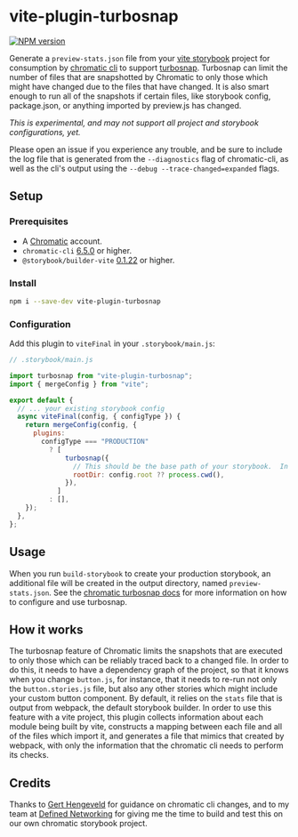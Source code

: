 # vite-plugin-turbosnap

[![NPM version](https://img.shields.io/npm/v/vite-plugin-turbosnap?color=a1b858&label=)](https://www.npmjs.com/package/vite-plugin-turbosnap)

Generate a `preview-stats.json` file from your [vite storybook](https://github.com/eirslett/storybook-builder-vite) project for consumption by [chromatic cli](https://github.com/chromaui/chromatic-cli) to support [turbosnap](https://www.chromatic.com/docs/turbosnap). Turbosnap can limit the number of files that are snapshotted by Chromatic to only those which might have changed due to the files that have changed. It is also smart enough to run all of the snapshots if certain files, like storybook config, package.json, or anything imported by preview.js has changed.

_This is experimental, and may not support all project and storybook configurations, yet._

Please open an issue if you experience any trouble, and be sure to include the log file that is generated from the `--diagnostics` flag of chromatic-cli, as well as the cli's output using the `--debug --trace-changed=expanded` flags.

## Setup

### Prerequisites

- A [Chromatic](https://www.chromatic.com/) account.
- `chromatic-cli` [6.5.0](https://github.com/chromaui/chromatic-cli/blob/main/CHANGELOG.md#650---2022-02-21) or higher.
- `@storybook/builder-vite` [0.1.22](https://github.com/storybookjs/builder-vite/releases/tag/v0.1.22) or higher.

### Install

```bash
npm i --save-dev vite-plugin-turbosnap
```

### Configuration

Add this plugin to `viteFinal` in your `.storybook/main.js`:

```js
// .storybook/main.js

import turbosnap from "vite-plugin-turbosnap";
import { mergeConfig } from "vite";

export default {
  // ... your existing storybook config
  async viteFinal(config, { configType }) {
    return mergeConfig(config, {
      plugins:
        configType === "PRODUCTION"
          ? [
              turbosnap({
                // This should be the base path of your storybook.  In monorepos, you may only need process.cwd().
                rootDir: config.root ?? process.cwd(),
              }),
            ]
          : [],
    });
  },
};
```

## Usage

When you run `build-storybook` to create your production storybook, an additional file will be created in the output directory, named `preview-stats.json`. See the [chromatic turbosnap docs](https://www.chromatic.com/docs/turbosnap) for more information on how to configure and use turbosnap.

## How it works

The turbosnap feature of Chromatic limits the snapshots that are executed to only those which can be reliably traced back to a changed file. In order to do this, it needs to have a dependency graph of the project, so that it knows when you change `button.js`, for instance, that it needs to re-run not only the `button.stories.js` file, but also any other stories which might include your custom button component. By default, it relies on the `stats` file that is output from webpack, the default storybook builder. In order to use this feature with a vite project, this plugin collects information about each module being built by vite, constructs a mapping between each file and all of the files which import it, and generates a file that mimics that created by webpack, with only the information that the chromatic cli needs to perform its checks.

## Credits

Thanks to [Gert Hengeveld](https://github.com/ghengeveld) for guidance on chromatic cli changes, and to my team at [Defined Networking](https://www.defined.net) for giving me the time to build and test this on our own chromatic storybook project.

